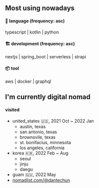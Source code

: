 ## Most using nowadays
#### 💬 language (frequency: asc)
typescript | kotlin | python
#### 🏗 development (frequency: asc)
nextjs | spring_boot | serverless | strapi
#### 📦 tool
aws | docker | graphql

## I'm currently digital nomad
#### visited
- united_states 🇺🇸, 2021 Oct ~ 2022 Jan
  - austin, texas
  - san antonio, texas
  - brownsvile, texas
  - st. bonifacius, minnesota
  - los angeles, california
- korea 🇰🇷, 2022 Feb ~ Aug
  - seoul
  - jinju
  - daegu
- guam 🇬🇺, 2022 May
- [nomadlist.com/@dantechun](https://nomadlist.com/@dantechun)
